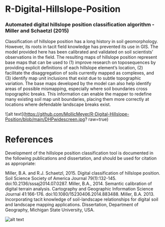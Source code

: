 # R-Digital-Hillslope-Position
### Automated digital hillslope position classification algorithm - Miller and Schaetzl (2015)

Classification of hillslope position has a long history in soil geomorphology. However, its roots in tacit field knowledge has prevented its use in GIS. The model provided here has been calibrated and validated on soil scientists’ observations in the field. The resulting maps of hillslope position represent base maps that can be used to (1) improve research on toposequences by providing explicit definitions of each hillslope element’s location, (2) facilitate the disaggregation of soils currently mapped as complexes, and (3) identify map unit inclusions that exist due to subtle topographic variation. The base maps developed by the model can also help identify areas of possible mismapping, especially where soil boundaries cross topographic breaks. This information can enable the mapper to redefine many existing soil map unit boundaries, placing them more correctly at locations where defendable landscape breaks exist.

![alt text](https://github.com/MollicMeyer/R-Digital-Hillslope-Position/blob/main/DHPwidescreen.jpg? raw=true)
# References
Development of the hillslope position classification tool is documented in the following publications and dissertation, and should be used for citation as appropriate:

Miller, B.A. and R.J. Schaetzl, 2015. Digital classification of hillslope position. Soil Science Society of America Journal 79(1):132-145. doi:10.2136/sssaj2014.07.0287.
Miller, B.A., 2014. Semantic calibration of digital terrain analysis. Cartography and Geographic Information Science Journal 41:166-176. doi:10.1080/15230406.2014.883488.
Miller, B.A. 2013. Incorporating tacit knowledge of soil-landscape relationships for digital soil and landscape mapping applications. Dissertation, Department of Geography, Michigan State University, USA.

![alt text](https://github.com/MollicMeyer/R-Digital-Hillslope-Position/blob/main/burroak3.gif?raw=true)
